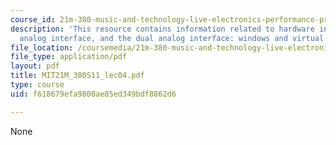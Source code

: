 ```yaml
---
course_id: 21m-380-music-and-technology-live-electronics-performance-practices-spring-2011
description: 'This resource contains information related to hardware inputs, the dual
  analog interface, and the dual analog interface: windows and virtual.'
file_location: /coursemedia/21m-380-music-and-technology-live-electronics-performance-practices-spring-2011/f618679efa9800ae85ed349bdf8862d6_MIT21M_380S11_lec04.pdf
file_type: application/pdf
layout: pdf
title: MIT21M_380S11_lec04.pdf
type: course
uid: f618679efa9800ae85ed349bdf8862d6

---
```

None